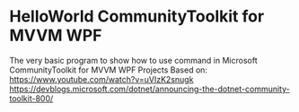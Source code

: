 # HelloWorld CommunityToolkit for MVVM WPF
The very basic program to show how to use command in Microsoft CommunityToolkit for MVVM WPF Projects
Based on:
https://www.youtube.com/watch?v=uVIzK2snugk
https://devblogs.microsoft.com/dotnet/announcing-the-dotnet-community-toolkit-800/
